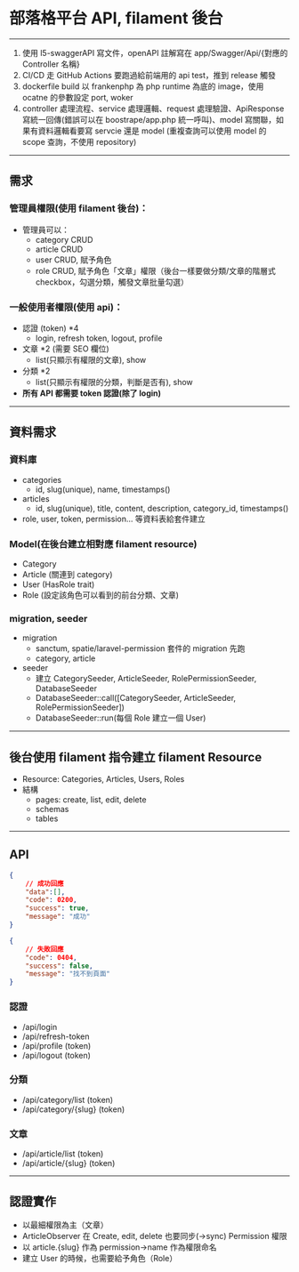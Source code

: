 # 部落格平台 API, filament 後台
---

1. 使用 l5-swaggerAPI 寫文件，openAPI 註解寫在 app/Swagger/Api/{對應的 Controller 名稱}
2. CI/CD 走 GitHub Actions 要跑過給前端用的 api test，推到 release 觸發
3. dockerfile build 以 frankenphp 為 php runtime 為底的 image，使用 ocatne 的參數設定 port, woker
4. controller 處理流程、service 處理邏輯、request 處理驗證、ApiResponse 寫統一回傳(錯誤可以在 boostrape/app.php 統一呼叫)、model 寫關聯，如果有資料邏輯看要寫 servcie 還是 model (重複查詢可以使用 model 的 scope 查詢，不使用 repository)

---
## 需求

### 管理員權限(使用 filament 後台)：
 - 管理員可以：
   - category CRUD
   - article CRUD
   - user CRUD, 賦予角色
   - role CRUD, 賦予角色「文章」權限（後台一樣要做分類/文章的階層式 checkbox，勾選分類，觸發文章批量勾選）

### 一般使用者權限(使用 api)：
 - 認證 (token) *4
    - login, refresh token, logout, profile
 - 文章 *2 (需要 SEO 欄位)
   - list(只顯示有權限的文章), show
 - 分類 *2
   - list(只顯示有權限的分類，判斷是否有), show
 - **所有 API 都需要 token 認證(除了 login)**

---
## 資料需求
### 資料庫
 - categories
   - id, slug(unique), name, timestamps()
 - articles
   - id, slug(unique), title, content, description, category_id, timestamps()
 - role, user, token, permission... 等資料表給套件建立

### Model(在後台建立相對應 filament resource)
 - Category
 - Article (關連到 category)
 - User (HasRole trait)
 - Role (設定該角色可以看到的前台分類、文章)

### migration, seeder
 - migration
   - sanctum, spatie/laravel-permission 套件的 migration 先跑
   - category, article
 - seeder
   - 建立 CategorySeeder, ArticleSeeder, RolePermissionSeeder, DatabaseSeeder
   - DatabaseSeeder::call([CategorySeeder, ArticleSeeder, RolePermissionSeeder])
   - DatabaseSeeder::run(每個 Role 建立一個 User)
---
## 後台使用 filament 指令建立 filament Resource
 - Resource: Categories, Articles, Users, Roles
 - 結構
   - pages: create, list, edit, delete
   - schemas
   - tables

---
## API
```json
{   
    // 成功回應
    "data":[],
    "code": 0200,
    "success": true,
    "message": "成功"
}
```
```json
{   
    // 失敗回應
    "code": 0404,
    "success": false,
    "message": "找不到頁面"
}
```
### 認證
 - /api/login
 - /api/refresh-token
 - /api/profile (token)
 - /api/logout (token)
### 分類
 - /api/category/list (token)
 - /api/category/{slug} (token)
### 文章
 - /api/article/list (token)
 - /api/article/{slug} (token)

---
## 認證實作
 - 以最細權限為主（文章）
 - ArticleObserver 在 Create, edit, delete 也要同步(->sync) Permission 權限 
 - 以 article.{slug} 作為 permission->name 作為權限命名
 - 建立 User 的時候，也需要給予角色（Role）
